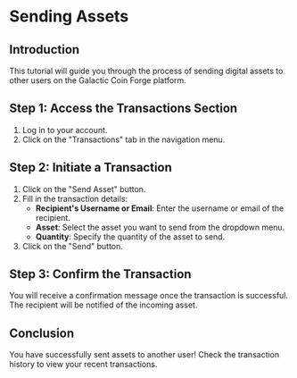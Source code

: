 # Sending Assets

## Introduction

This tutorial will guide you through the process of sending digital assets to other users on the Galactic Coin Forge platform.

## Step 1: Access the Transactions Section

1. Log in to your account.
2. Click on the "Transactions" tab in the navigation menu.

## Step 2: Initiate a Transaction

1. Click on the "Send Asset" button.
2. Fill in the transaction details:
   - **Recipient's Username or Email**: Enter the username or email of the recipient.
   - **Asset**: Select the asset you want to send from the dropdown menu.
   - **Quantity**: Specify the quantity of the asset to send.
3. Click on the "Send" button.

## Step 3: Confirm the Transaction

You will receive a confirmation message once the transaction is successful. The recipient will be notified of the incoming asset.

## Conclusion

You have successfully sent assets to another user! Check the transaction history to view your recent transactions.
